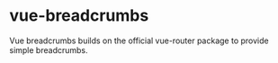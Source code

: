# vue-breadcrumbs

Vue breadcrumbs builds on the official vue-router package to provide simple breadcrumbs. 
